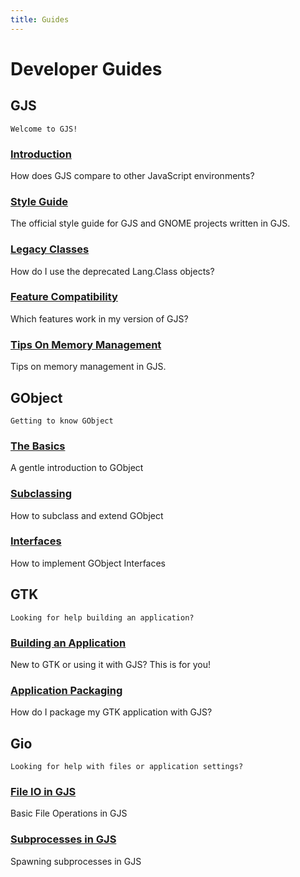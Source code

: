 ```yaml
---
title: Guides
---
```


# Developer Guides

## GJS

    Welcome to GJS!

### [Introduction](gjs/intro.md)

How does GJS compare to other JavaScript environments?

### [Style Guide](gjs/style-guide.md)

The official style guide for GJS and GNOME projects written in GJS.

### [Legacy Classes](gjs/legacy-class-syntax.md)

How do I use the deprecated Lang.Class objects?

### [Feature Compatibility](gjs/features-across-versions.md)

Which features work in my version of GJS?

### [Tips On Memory Management](gjs/memory-management.md)

Tips on memory management in GJS.

## GObject

    Getting to know GObject

### [The Basics](gobject/basics.md)

A gentle introduction to GObject

### [Subclassing](gobject/subclassing.md)

How to subclass and extend GObject

### [Interfaces](gobject/interfaces.md)

How to implement GObject Interfaces

## GTK

    Looking for help building an application?

### [Building an Application](gtk/3/)

New to GTK or using it with GJS? This is for you!

### [Application Packaging](gtk/application-packaging.md)

How do I package my GTK application with GJS?

## Gio

    Looking for help with files or application settings?

### [File IO in GJS](gio/file-operations.md)

Basic File Operations in GJS

### [Subprocesses in GJS](gio/subprocesses.md)

Spawning subprocesses in GJS

